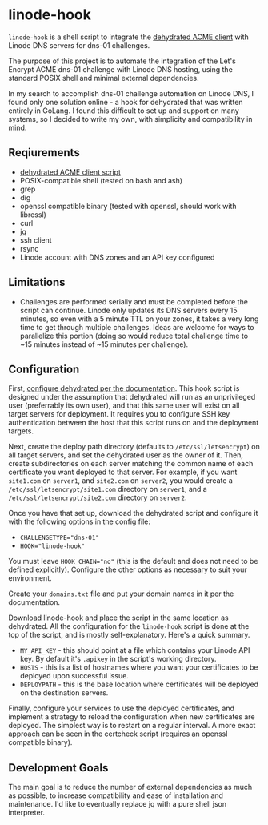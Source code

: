 # linode-hook
`linode-hook` is a shell script to integrate the [dehydrated ACME client](https://github.com/lukas2511/dehydrated) with Linode DNS servers for dns-01 challenges. 

The purpose of this project is to automate the integration of the Let's Encrypt ACME dns-01 challenge with Linode DNS hosting, using the standard POSIX shell and minimal external dependencies.

In my search to accomplish dns-01 challenge automation on Linode DNS, I found only one solution online - a hook for dehydrated that was written entirely in GoLang. I found this difficult to set up and support on many systems, so I decided to write my own, with simplicity and compatibility in mind.

## Reqiurements
- [dehydrated ACME client script](https://github.com/lukas2511/dehydrated)
- POSIX-compatible shell (tested on bash and ash)
- grep
- dig
- openssl compatible binary (tested with openssl, should work with libressl)
- curl
- [jq](https://stedolan.github.io/jq/)
- ssh client
- rsync
- Linode account with DNS zones and an API key configured

## Limitations
- Challenges are performed serially and must be completed before the script can continue. Linode only updates its DNS servers every 15 minutes, so even with a 5 minute TTL on your zones, it takes a very long time to get through multiple challenges. Ideas are welcome for ways to parallelize this portion (doing so would reduce total challenge time to ~15 minutes instead of ~15 minutes per challenge).

## Configuration
First, [configure dehydrated per the documentation](https://github.com/lukas2511/dehydrated/blob/master/README.md#getting-started). This hook script is designed under the assumption that dehydrated will run as an unprivileged user (preferrably its own user), and that this same user will exist on all target servers for deployment. It requires you to configure SSH key authentication between the host that this script runs on and the deployment targets.

Next, create the deploy path directory (defaults to `/etc/ssl/letsencrypt`) on all target servers, and set the dehydrated user as the owner of it. Then, create subdirectories on each server matching the common name of each certificate you want deployed to that server. For example, if you want `site1.com` on `server1`, and `site2.com` on `server2`, you would create a `/etc/ssl/letsencrypt/site1.com` directory on `server1`, and a `/etc/ssl/letsencrypt/site2.com` directory on `server2`.

Once you have that set up, download the dehydrated script and configure it with the following options in the config file:
- `CHALLENGETYPE="dns-01"`
- `HOOK="linode-hook"`

You must leave `HOOK_CHAIN="no"` (this is the default and does not need to be defined explicitly). Configure the other options as necessary to suit your environment. 

Create your `domains.txt` file and put your domain names in it per the documentation.

Download linode-hook and place the script in the same location as dehydrated. All the configuration for the `linode-hook` script is done at the top of the script, and is mostly self-explanatory. Here's a quick summary.

- `MY_API_KEY` - this should point at a file which contains your Linode API key. By default it's `.apikey` in the script's working directory.
- `HOSTS` - this is a list of hostnames where you want your certificates to be deployed upon successful issue.
- `DEPLOYPATH` - this is the base location where certificates will be deployed on the destination servers.

Finally, configure your services to use the deployed certificates, and implement a strategy to reload the configuration when new certificates are deployed. The simplest way is to restart on a regular interval. A more exact approach can be seen in the certcheck script (requires an openssl compatible binary).

## Development Goals
The main goal is to reduce the number of external dependencies as much as possible, to increase compatibility and ease of installation and maintenance. I'd like to eventually replace jq with a pure shell json interpreter.
